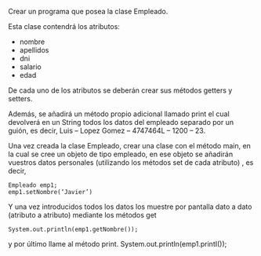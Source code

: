 Crear un programa que posea la clase Empleado. 

Esta clase contendrá los atributos: 
 - nombre 
 - apellidos 
 - dni 
 - salario 
 - edad 

De cada uno de los atributos se deberán crear sus métodos getters y setters. 

Además, se añadirá un método propio adicional llamado print el cual devolverá en un String todos los datos del empleado separado por un guión, es decir, Luis – Lopez Gomez – 4747464L – 1200 – 23. 

Una vez creada la clase Empleado, crear una clase con el método main, en la cual se cree un objeto de tipo empleado, en ese objeto se añadirán vuestros datos personales (utilizando los métodos set de cada atributo) , es decir, 
```
Empleado emp1; 
emp1.setNombre(‘Javier’) 
```

Y una vez introducidos todos los datos los muestre por pantalla dato a dato (atributo a atributo) 
mediante los métodos get

```
System.out.println(emp1.getNombre()); 
```


y por último llame al método print. 
System.out.println(emp1.printI());